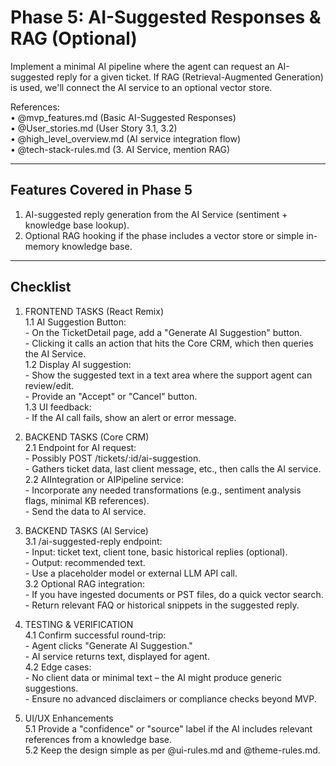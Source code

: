 # Phase 5: AI-Suggested Responses & RAG (Optional)

Implement a minimal AI pipeline where the agent can request an AI-suggested reply for a given ticket. If RAG (Retrieval-Augmented Generation) is used, we'll connect the AI service to an optional vector store.

References:  
• @mvp_features.md (Basic AI-Suggested Responses)  
• @User_stories.md (User Story 3.1, 3.2)  
• @high_level_overview.md (AI service integration flow)  
• @tech-stack-rules.md (3. AI Service, mention RAG)  

---

## Features Covered in Phase 5
1. AI-suggested reply generation from the AI Service (sentiment + knowledge base lookup).  
2. Optional RAG hooking if the phase includes a vector store or simple in-memory knowledge base.  

---

## Checklist

1. FRONTEND TASKS (React Remix)  
   1.1 AI Suggestion Button:  
       - On the TicketDetail page, add a "Generate AI Suggestion" button.  
       - Clicking it calls an action that hits the Core CRM, which then queries the AI Service.  
   1.2 Display AI suggestion:  
       - Show the suggested text in a text area where the support agent can review/edit.  
       - Provide an "Accept" or "Cancel" button.  
   1.3 UI feedback:  
       - If the AI call fails, show an alert or error message.  

2. BACKEND TASKS (Core CRM)  
   2.1 Endpoint for AI request:  
       - Possibly POST /tickets/:id/ai-suggestion.  
       - Gathers ticket data, last client message, etc., then calls the AI service.  
   2.2 AIIntegration or AIPipeline service:  
       - Incorporate any needed transformations (e.g., sentiment analysis flags, minimal KB references).  
       - Send the data to AI service.  

3. BACKEND TASKS (AI Service)  
   3.1 /ai-suggested-reply endpoint:  
       - Input: ticket text, client tone, basic historical replies (optional).  
       - Output: recommended text.  
       - Use a placeholder model or external LLM API call.  
   3.2 Optional RAG integration:  
       - If you have ingested documents or PST files, do a quick vector search.  
       - Return relevant FAQ or historical snippets in the suggested reply.  

4. TESTING & VERIFICATION  
   4.1 Confirm successful round-trip:  
       - Agent clicks "Generate AI Suggestion."  
       - AI service returns text, displayed for agent.  
   4.2 Edge cases:  
       - No client data or minimal text – the AI might produce generic suggestions.  
       - Ensure no advanced disclaimers or compliance checks beyond MVP.  

5. UI/UX Enhancements  
   5.1 Provide a "confidence" or "source" label if the AI includes relevant references from a knowledge base.  
   5.2 Keep the design simple as per @ui-rules.md and @theme-rules.md. 